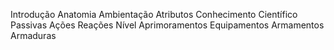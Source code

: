 Introdução
Anatomia
Ambientação
Atributos
Conhecimento Científico
Passivas
Ações
Reações
Nível
Aprimoramentos
Equipamentos
Armamentos
Armaduras

